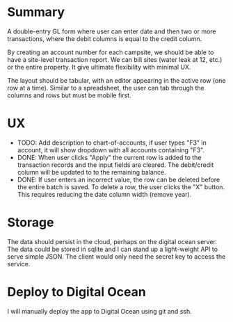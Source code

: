 # Summary 

A double-entry GL form where user can enter date and then two or more transactions, 
where the debit columns is equal to the credit column.  

By creating an account number for each campsite, we should be able to have a site-level transaction report.  We can bill sites (water leak at 12, etc.) or the entire property.  It give ultimate flexibility with minimal UX.

The layout should be tabular, with an editor appearing in the active row (one row at a time).
Similar to a spreadsheet, the user can tab through the columns and rows but must be mobile first.

# UX

- TODO: Add description to chart-of-accounts, if user types "F3" in account, it will show dropdown with all accounts containing "F3".
- DONE: When user clicks "Apply" the current row is added to the transaction records and the input fields are cleared.  The debit/credit column will be updated to to the remaining balance.
- DONE: If user enters an incorrect value, the row can be deleted before the entire batch is saved.  To delete a row, the user clicks the "X" button. This requires reducing the date column width (remove year).


# Storage

The data should persist in the cloud, perhaps on the digital ocean server.  The data could be stored in sqlite and I can stand up a light-weight API to serve simple JSON.  The client would only need the secret key to access the service.

# Deploy to Digital Ocean

I will manually deploy the app to Digital Ocean using git and ssh.